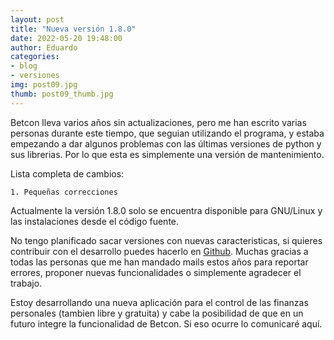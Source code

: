 ```yaml
---
layout: post
title: "Nueva versión 1.8.0"
date: 2022-05-20 19:48:00
author: Eduardo
categories:
- blog
- versiones
img: post09.jpg
thumb: post09_thumb.jpg
---
```


Betcon lleva varios años sin actualizaciones, pero me han escrito varias personas durante este tiempo, que seguian utilizando el programa, y estaba empezando a dar algunos problemas con las últimas versiones de python y sus librerias. Por lo que esta es simplemente una versión de mantenimiento.

Lista completa de cambios:

```
1. Pequeñas correcciones

```

Actualmente la versión 1.8.0 solo se encuentra disponible para GNU/Linux y las instalaciones desde el código fuente.

No tengo planificado sacar versiones con nuevas caracteristicas, si quieres contribuir con el desarrollo puedes hacerlo en [Github]('https://github.com/soker90/betcon'). Muchas gracias a todas las personas que me han mandado mails estos años para reportar errores, proponer nuevas funcionalidades o simplemente agradecer el trabajo.

Estoy desarrollando una nueva aplicación para el control de las finanzas personales (tambien libre y gratuita) y cabe la posibilidad de que en un futuro integre la funcionalidad de Betcon. Si eso ocurre lo comunicaré aquí.
